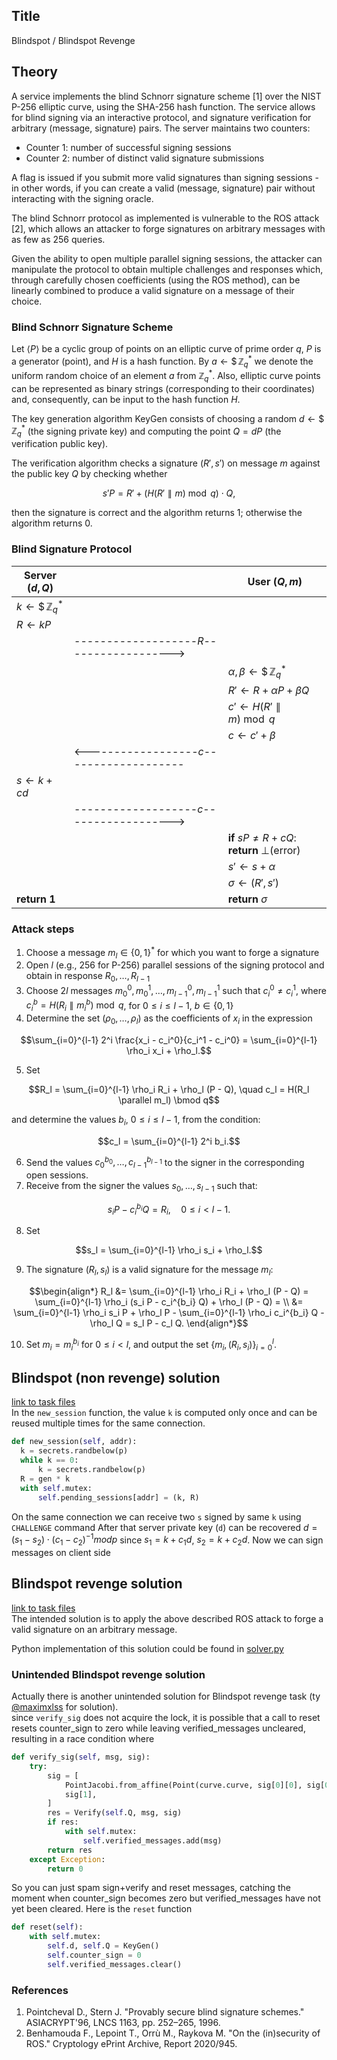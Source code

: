 ## Title 
Blindspot / Blindspot Revenge

## Theory
A service implements the blind Schnorr signature scheme [1] over the NIST P-256 elliptic curve, using the SHA-256 hash function. The service allows for blind signing via an interactive protocol, and signature verification for arbitrary (message, signature) pairs. The server maintains two counters:

- Counter 1: number of successful signing sessions
- Counter 2: number of distinct valid signature submissions

A flag is issued if you submit more valid signatures than signing sessions - in other words, if you can create a valid (message, signature) pair without interacting with the signing oracle.

The blind Schnorr protocol as implemented is vulnerable to the ROS attack [2], which allows an attacker to forge signatures on arbitrary messages with as few as 256 queries.

Given the ability to open multiple parallel signing sessions, the attacker can manipulate the protocol to obtain multiple challenges and responses which, through carefully chosen coefficients (using the ROS method), can be linearly combined to produce a valid signature on a message of their choice.

### Blind Schnorr Signature Scheme

Let $\langle P \rangle$ be a cyclic group of points on an elliptic curve of prime order $q$, $P$ is a generator (point), and $H$ is a hash function. By $`a \leftarrow \$ \, \mathbb{Z}_q^*`$ we denote the uniform random choice of an element $a$ from $\mathbb{Z}_q^*$. Also, elliptic curve points can be represented as binary strings (corresponding to their coordinates) and, consequently, can be input to the hash function $H$.

The key generation algorithm KeyGen consists of choosing a random $`d \leftarrow\$\, \mathbb{Z}_q^*`$ (the signing private key) and computing the point $Q = dP$ (the verification public key).

The verification algorithm checks a signature $(R', s')$ on message $m$ against the public key $Q$ by checking whether
```math
s' P = R' + \left(H\left(R' \parallel m\right) \bmod q\right) \cdot Q,
```
then the signature is correct and the algorithm returns $1$; otherwise the algorithm returns $0$.


### Blind Signature Protocol

| **Server** $(d, Q)$                 |                                             | **User** $(Q, m)$                                     |
| ----------------------------------- | ------------------------------------------- | ----------------------------------------------------- |
| $`k \leftarrow\$\, \mathbb{Z}_q^*`$ |                                             |                                                       |
| $`R \leftarrow kP`$                 |                                             |                                                       |
|                                     | -------------------$`R`$------------------> |                                                       |
|                                     |                                             | $`\alpha, \beta \leftarrow\$\, \mathbb{Z}_q^*`$       |
|                                     |                                             | $`R' \leftarrow R + \alpha P + \beta Q`$              |
|                                     |                                             | $`c' \leftarrow H(R' \parallel m) \bmod q`$           |
|                                     |                                             | $`c \leftarrow c' + \beta`$                           |
|                                     | <------------------$`c`$------------------- |                                                       |
| $`s \leftarrow k + c d`$            |                                             |                                                       |
|                                     | -------------------$`c`$------------------> |                                                       |
|                                     |                                             | **if** $`sP \neq R + cQ`$: **return** $`\bot`$(error) |
|                                     |                                             | $s' \leftarrow s + \alpha$                            |
|                                     |                                             | $`\sigma \leftarrow (R', s')`$                        |
| **return 1**                        |                                             | **return** $`\sigma`$                                 |



### Attack steps
1. Choose a message $m_l \in \{0,1\}^*$  for which you want to forge a signature
2. Open $l$ (e.g., 256 for P-256) parallel sessions of the signing protocol and obtain in response $R_0, \ldots, R_{l-1}$
3. Choose $2l$ messages $m_0^0, m_0^1, \ldots, m_{l-1}^0, m_{l-1}^1$ such that $c_i^0 \ne c_i^1$, where $c_i^b = H(R_i \parallel m_i^b) \bmod q$, for $0 \leq i \leq l-1$, $b \in \{0, 1\}$
4. Determine the set $(\rho_0, \ldots, \rho_l)$ as the coefficients of $x_i$ in the expression
```math
\sum_{i=0}^{l-1} 2^i \frac{x_i - c_i^0}{c_i^1 - c_i^0} = \sum_{i=0}^{l-1} \rho_i x_i + \rho_l.
```
5. Set 
```math
R_l = \sum_{i=0}^{l-1} \rho_i R_i + \rho_l (P - Q), \quad c_l = H(R_l \parallel m_l) \bmod q
```
and determine the values $b_i$, $0 \leq i \leq l-1$, from the condition: 
```math
c_l = \sum_{i=0}^{l-1} 2^i b_i.
```
6. Send the values $`c_0^{b_0}, \ldots, c_{l-1}^{b_{l-1}}`$ to the signer in the corresponding open sessions.
7. Receive from the signer the values $`s_0, \ldots, s_{l-1}`$ such that:
```math
s_i P - c_i^{b_i} Q = R_i, \quad 0 \leq i < l-1.
```
8. Set 
```math
s_l = \sum_{i=0}^{l-1} \rho_i s_i + \rho_l.
```
9. The signature $(R_l, s_l)$ is a valid signature for the message $m_l$:
```math
\begin{align*}
R_l &= \sum_{i=0}^{l-1} \rho_i R_i + \rho_l (P - Q) = \sum_{i=0}^{l-1} \rho_i (s_i P - c_i^{b_i} Q) + \rho_l (P - Q) = \\
    &= \sum_{i=0}^{l-1} \rho_i s_i P + \rho_l P - \sum_{i=0}^{l-1} \rho_i c_i^{b_i} Q - \rho_l Q = s_l P - c_l Q.
\end{align*}
```
10. Set $`m_i = m_i^{b_i}`$ for $`0 \leq i < l`$, and output the set $`\{ m_i, (R_i, s_i) \}_{i=0}^l`$.


## Blindspot (non revenge) solution
[link to task files](./original/)\
In the `new_session` function, the value `k` is computed only once and can be reused multiple times for the same connection.
```python
def new_session(self, addr):
  k = secrets.randbelow(p)
  while k == 0:
      k = secrets.randbelow(p)
  R = gen * k
  with self.mutex:
      self.pending_sessions[addr] = (k, R)
```
On the same connection we can receive two `s` signed by same `k` using `CHALLENGE` command
After that server private key (`d`) can be recovered $`d = (s_1 - s_2) \cdot (c_1 - c_2)^{-1} mod p`$
since $`s_1=k+c_1d`$, $`s_2=k+c_2d`$. 
Now we can sign messages on client side

## Blindspot revenge solution
[link to task files](./revenge/)\
The intended solution is to apply the above described ROS attack to forge a valid signature on an arbitrary message.

Python implementation of this solution could be found in [solver.py](./revenge/writeup/solver.py)

### Unintended Blindspot revenge solution
Actually there is another unintended solution for Blindspot revenge task (ty [@maximxlss](https://github.com/maximxlss) for solution).\
since `verify_sig` does not acquire the lock, it is possible that a call to reset resets counter_sign to zero while leaving verified_messages uncleared, resulting in a race condition where
```python
def verify_sig(self, msg, sig):
    try:
        sig = [
            PointJacobi.from_affine(Point(curve.curve, sig[0][0], sig[0][1])),
            sig[1],
        ]
        res = Verify(self.Q, msg, sig)
        if res:
            with self.mutex:
                self.verified_messages.add(msg)
        return res
    except Exception:
        return 0
```
So you can just spam sign+verify and reset messages, catching the moment when counter_sign becomes zero but verified_messages have not yet been cleared.
Here is the `reset` function
```python
def reset(self):
    with self.mutex:
        self.d, self.Q = KeyGen()
        self.counter_sign = 0
        self.verified_messages.clear()
```


### References

1. Pointcheval D., Stern J. "Provably secure blind signature schemes." ASIACRYPT'96, LNCS 1163, pp. 252–265, 1996.
2. Benhamouda F., Lepoint T., Orrù M., Raykova M. "On the (in)security of ROS." Cryptology ePrint Archive, Report 2020/945.
